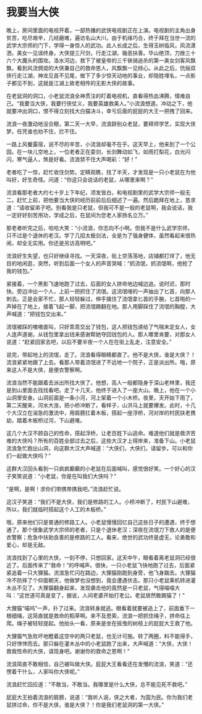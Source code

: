 # 我要当大侠
晚上，房间里面的电视开着，一部热播的武侠电视剧正在上演。电视剧的主角出身贫苦，吃尽艰辛，几经磨难，遍访名山大川。由于机缘巧合，终于拜在当世一流的武学大宗师的门下，学得一身惊人的武功。此人长成之后，生得玉树临风，风流潇洒，美女一见误终身。大侠提三尺剑，行走江湖，锄恶扶善。华山绝顶，力挫三十六个大魔头的围攻。洛水河边，救下了被皇帝的三千铁骑追杀的第一美女剑客风飘飘，看到风流倜谠的大侠兼自己的救命恩人，风飘飘一见倾心。从此之后，伉俪双侠行走江湖，神龙见首不见尾，做下了多少惊天动地的事业，却隐姓埋名，一点影子都见不到，这就是江湖上故老相传的无影大侠的故事。

在老鼠洞的洞口，小老鼠流浪全神贯注的盯着电视机，直看得热血沸腾，情难自己。“我要当大侠，我要行侠仗义，我要英雄救美人。”小流浪想道。冲动之下，他就要冲出洞口，恨不得立刻找大白猫决斗，幸亏后面的屁屁的大王一把拽了回来。

流浪一夜激动地没合眼，第二天一大早，流浪辞别众老鼠，要拜师学艺，实现大侠梦。任凭谁也劝不住，拦不住。

一路上风餐露宿，说不尽的辛苦，小流浪却毫不在乎。这天早上，他来到了一个公园。在一块儿空地上，一位老者正在耍剑，长剑舞动如飞，如雨打梨花，白光闪闪，寒气逼人，煞是好看。流浪禁不住大声喝彩：“好！”

老者吃了一惊，赶忙收住剑势。定睛观瞧，找了半天，才发现是一只小老鼠在为他叫好，好生奇怪。问道：“你这只会说话的老鼠，从哪里来啊？”

流浪看那老者大约七十岁上下年纪，须发皆白，和电视剧里的武学大宗师一般无二。赶忙上前，把他要当大侠的经历前前后后细述了一遍。然后跪拜在地上，恳求道：“请收留弟子吧。别看我是只老鼠，但我可不是一般的老鼠啊，我会说话，我一定好好刻苦用功，学成之后，在鼠间为您老人家扬名立万。”

那老者听完之后，哈哈大笑：“小流浪，你志向不小啊。但我不是什么武学宗师，只不过是个退休的老汉。学了几招太极剑法，全是为了强身健体，虽然看起来很热闹，却全无实用。你还是另访高明吧。”

流浪好生失望，也只好继续寻找。一天深夜，街上空荡荡地，店铺都打烊了，他无目的地闲逛，突然，听到后面一个女人的声音哭喊：“抓流氓，抓流氓啊，他抢了我的钱包。”

紧接着，一个黑影飞速地跑了过去，后面的女人拼命地边喊边追。说时迟，那时快。旁边冲出一个人，上前一把抓住了流氓。这流氓嗖的一声抽出了匕首，向那人刺去。正是会家不忙，那人轻轻躲过，伸手擒住了流氓拿匕首的手腕，匕首啪的一声掉在了地上，接着飞起一脚，把流氓踢翻在地。那人用脚踩住了流氓的胸膛，大声喊道：“把钱包交出来。”

流氓被踩的嗷嗷直叫，只好乖乖交出了钱包，这人把钱包递给了气喘未定女人，女人连声道谢。从钱包里拿出钱来感谢帮她夺回钱包的人。那人哪里肯要，对那女人说道：“赶紧回家去吧，以后不要半夜一个人在在街上乱走，注意安全。”

说完，带起地上的流氓，走了。流浪看得眼睛都直了。他不是大侠，谁是大侠？！流浪紧紧地跟了上去。看那人带着流氓进了不远地一个院子，正是派出所。哦，原来这人不是大侠，是便衣警察啊。

流浪当然不能跟着去派出所找大侠了。他想，高人一般都隐身于深山老林里，我还是到山里面去找找看吧。走了十几天，他终于进入了一座大山。晚上，他在一个小山洞里安身。山洞前面是一条小河，河上架着一个小木桥。夜里，天开始下雨了，第二天醒来，河水大涨，把小桥冲断了。看样子，山洪马上就要爆发。此时，十几个大汉立在湍急的激流中，用肩膀扛着木板，搭起一座浮桥，河对岸的村民扶老携幼，踏着木板桥过河，下山避难。

这几个大汉不顾自己的性命，搭起浮桥，让老百姓下山逃命。难道他们就是救济苦难的大侠吗？所有的百姓全部过去之后，这些大汉才上得岸来，准备下山。小老鼠流浪急忙跑出山洞，向这群大汉大声喊道：“大侠们，大侠们，请留步。可以和你们一起做大侠吗？”

这群大汉回头看到一只疯疯癫癫的小老鼠在后面喊叫，感觉很好笑。一个好心的汉子笑笑说道：“小老鼠，你是在叫我们大侠吗？”

“是啊，是啊！求你们带携带携我吧。”流浪赶忙说。

这汉子笑道：“我们不是大侠，我们是修路的工人。小桥冲断了，村民下山避难，所以，我们就临时搭起这个人工的木板桥。”

哦，原来他们只是普通的修路工人。小老鼠慢慢回忆自己这些日子的遭遇，终于想通了。那个很象武学大宗师的老者，只是个退休老汉；深夜在流氓刀下救人的是便衣警察；危急中扶助良善的是修路的工人。看来，绝世的武功终是虚无，论勇敢和爱心，却是无敌。

流浪找到了心里的大侠，一刻不停，只想回家。这天中午，眼看着离老鼠洞已经很近了。后面传来了“救命！”的呼喊声。很快，一只小老鼠飞快地跑了过去，后面紧紧追着一只大狸猫。流浪急忙闪在路边，大狸猫刚跑到身旁，他飞身踹去。大狸猫冷不防摔了个仰面朝天，他做梦也没想到，竟会遭遇伏击。那只小老鼠乘机转进灌木丛不见了。大狸猫翻身起来，发现袭击他的竟然是一只老鼠，气得喵喵大叫：“这世道可真是变了，据说，人间老婆开始打老公。老鼠居然敢踢猫了！”

大狸猫“喵呜”一声，扑了过来。流浪转身就逃。眼看着就要被追上了，前面垂下一根细绳，这简直就是救命的稻草啊。来不及思索，流浪一把抓住绳子，拼命往上爬。绳子被轻轻提起。他抬头一看，原来是坐在摇曳的树枝上的屁屁大王救了他。

大狸猫气急败坏地瞪着这空中的两只老鼠，也无计可施。转了两圈，料不能得手，只好悻悻而去。那只躲在灌木丛中的小老鼠跑了出来，大声喊道：“大侠，大侠！救我性命的大侠，请现身吧。谢谢你的救命之恩啊！”

流浪简直不敢相信，自己被叫做大侠。屁屁大王看看还在发懵的流浪，笑道：“还愣着干什么，人家叫你大侠呢。”

流浪赶忙回应道：“不敢当，不敢当。我哪里是什么大侠，总不能见死不救吧。”

屁屁大王拍着流浪的肩膀，说道：“我听人说，侠之大者，为国为民。你为我们老鼠拼过命，你不是大侠，谁是大侠？！你是我们老鼠洞的第一大侠。”
